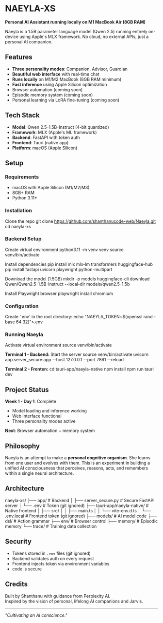# NAEYLA-XS

**Personal AI Assistant running locally on M1 MacBook Air (8GB RAM)**

Naeyla is a 1.5B parameter language model (Qwen 2.5) running entirely on-device using Apple's MLX framework. No cloud, no external APIs, just a personal AI companion.

## Features

- **Three personality modes**: Companion, Advisor, Guardian
- **Beautiful web interface** with real-time chat
- **Runs locally** on M1/M2 MacBook (8GB RAM minimum)
- **Fast inference** using Apple Silicon optimization
- Browser automation (coming soon)
- Episodic memory system (coming soon)
- Personal learning via LoRA fine-tuning (coming soon)

## Tech Stack

- **Model**: Qwen 2.5-1.5B-Instruct (4-bit quantized)
- **Framework**: MLX (Apple's ML framework)
- **Backend**: FastAPI with token auth
- **Frontend**: Tauri (native app)
- **Platform**: macOS (Apple Silicon)

## Setup

### Requirements
- macOS with Apple Silicon (M1/M2/M3)
- 8GB+ RAM
- Python 3.11+

### Installation

Clone the repo
git clone https://github.com/shanthanucode-web/Naeyla.git
cd naeyla-xs

### Backend Setup
Create virtual environment
python3.11 -m venv venv
source venv/bin/activate

Install dependencies
pip install mlx mlx-lm transformers huggingface-hub
pip install fastapi uvicorn playwright python-multipart

Download the model (1.5GB)
mkdir -p models
huggingface-cli download Qwen/Qwen2.5-1.5B-Instruct --local-dir models/qwen2.5-1.5b

Install Playwright browser
playwright install chromium

### Configuration

Create '.env' in the root directory:
echo "NAEYLA_TOKEN=$(openssl rand -base 64 32)">.env

### Running Naeyla

Activate virtual environment
source venv/bin/activate

**Terminal 1 - Backend:**
Start the server
source venv/bin/activate
uvicorn app.server_secure:app --host 127.0.0.1 --port 7861 --reload

**Terminal 2 - Fronten:**
cd tauri-app/naeyla-native
npm install
npm run tauri dev

## Project Status

**Week 1 - Day 1**: Complete
- Model loading and inference working
- Web interface functional
- Three personality modes active

**Next**: Browser automation + memory system

## Philosophy

Naeyla is an attempt to make a **personal cognitive organism**. She learns from one user and evolves with them. This is an experiment in building a unified AI consciousness that perceives, reasons, acts, and remembers within a single neural architecture.

## Architecture

naeyla-xs/
├── app/ # Backend
│ ├── server_secure.py # Secure FastAPI server
│ └── .env # Token (git ignored)
├── tauri-app/naeyla-native/ # Native frontend
│ ├── src/
│ │ ├── main.ts
│ │ └── vite-env.d.ts
│ └── .env.local # Frontend token (git ignored)
├── models/ # AI model code
├── dsl/ # Action grammar
├── env/ # Browser control
├── memory/ # Episodic memory
└── trace/ # Training data collection


## Security

- Tokens stored in `.env` files (git ignored)
- Backend validates auth on every request
- Frontend injects token via environment variables
- code is secure


## Credits

Built by Shanthanu with guidance from Perplexity AI.  
Inspired by the vision of personal, lifelong AI companions and Jarvis.

---

*"Cultivating an AI conscience."*
